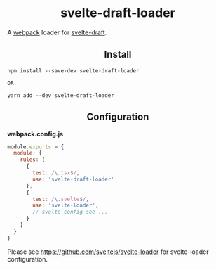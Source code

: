<h1 align="center">svelte-draft-loader</h1>

A [webpack](https://github.com/webpack) loader for [svelte-draft](https://github.com/mistlog/svelte-draft).

<h2 align="center">Install</h2>

```
npm install --save-dev svelte-draft-loader

OR

yarn add --dev svelte-draft-loader
```

<h2 align="center">Configuration</h2>
<strong>webpack.config.js</strong>

```javascript
module.exports = {
  module: {
    rules: [
      {
        test: /\.tsx$/,
        use: 'svelte-draft-loader'
      },
      {
        test: /\.svelte$/,
        use: 'svelte-loader',
        // svelte config see ...
      }
    ]
  }
}
```

Please see https://github.com/sveltejs/svelte-loader for svelte-loader configuration.
